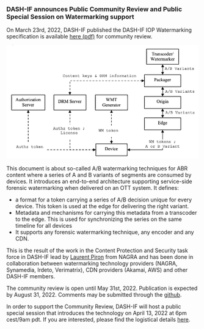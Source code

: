 ### DASH-IF announces Public Community Review and Public Special Session on Watermarking support

On March 23rd, 2022, DASH-IF published the DASH-IF IOP Watermarking specification is available [here (pdf)](https://dash-industry-forum.github.io/docs/DASH-IF-IOP_OTT-Watermarking.pdf) for community review. 

![Watermarking Architecture](img/Watermarking.png "image_tooltip")

This document is about so-called A/B watermarking techniques for ABR content where a series of A and B variants of segments are consumed by devices. It introduces an end-to-end architecture supporting service-side forensic watermarking when delivered on an OTT system. It defines:
  * a format for a token carrying a series of A/B decision unique for every device. This token is used at the edge for delivering the right variant.
  * Metadata and mechanisms for carrying this metadata from a transcoder to the edge. This is used for synchronizing the series on the same timeline for all devices
  * It supports any forensic watermarking technique, any encoder and any CDN. 

This is the result of the work in the Content Protection and Security task force in DASH-IF lead by [Laurent Piron](https://www.linkedin.com/in/laurentpiron/) from NAGRA and has been done in collaboration between watermarking technology providers (NAGRA, Synamedia, Irdeto, Verimatrix), CDN providers (Akamai, AWS) and other DASH-IF members. 

The community review is open until May 31st, 2022. Publication is expected by August 31, 2022. Comments may be submitted through the [github](https://github.com/Dash-Industry-Forum/Watermarking/issues).

In order to support the Community Review, DASH-IF will host a public special session that introduces the technology on April 13, 2022 at 6pm cest/9am pdt. If you are interested, please find the logistical details [here](https://github.com/Dash-Industry-Forum/Watermarking/wiki/Special-Session-Announcement).
